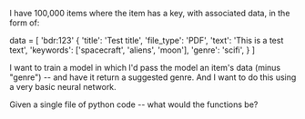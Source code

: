I have 100,000 items where the item has a key, with associated data, in the form of:

data = [
    'bdr:123' {
        'title': 'Test title',
        'file_type': 'PDF',
        'text': 'This is a test text',
        'keywords': ['spacecraft', 'aliens', 'moon'],
        'genre': 'scifi',
    }
]

I want to train a model in which I'd pass the model an item's data (minus "genre") -- and have it return a suggested genre. And I want to do this using a very basic neural network. 

Given a single file of python code -- what would the functions be?